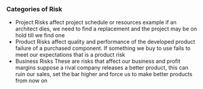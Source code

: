### Categories of Risk
- Project Risks
	  affect project schedule or resources 
	  example if an architect dies, we need to find a replacement and the project may be on hold till we find one
- Product Risks
	  affect quality and performance of the developed product
	  failure of a purchased component. If something we buy to use fails to meet our expectations that is a product risk
- Business Risks
	  These are risks that affect our business and profit margins
	  suppose a rival company releases a better product, this can ruin our sales, set the bar higher and force us to make better products from now on 


